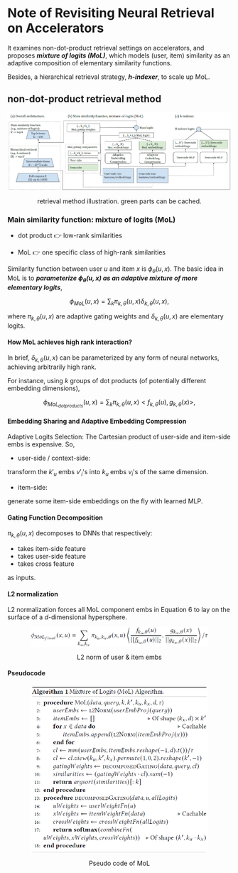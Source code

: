# Note of Revisiting Neural Retrieval on Accelerators

It examines non-dot-product retrieval settings on accelerators, and
proposes ***mixture of logits (MoL)***, which models (user, item) similarity
as an adaptive composition of elementary similarity functions.

Besides, a hierarchical retrieval strategy, ***h-indexer***, to scale up MoL.

## non-dot-product retrieval method

<div  align="center">    
    <img src="../../figs/mol.png" align=center />
    <p>retrieval method illustration. green parts can be cached.</p>
</div>

### Main similarity function: mixture of logits (MoL)

+ dot product 👉 low-rank similarities

+ MoL 👉 one specific class of high-rank similarities

Similarity function between user $u$ and item $x$ is $\phi_{\theta}(u,x)$. The basic idea in MoL is to ***parameterize $\phi_{\theta}(u,x)$ as an adaptive mixture of more elementary logits***,

$$
\phi_{MoL}(u,x) = \sum_{k}{\pi_{k,\theta}(u,x) \delta_{k,\theta}(u,x)},
$$

where $\pi_{k,\theta}(u,x)$ are adaptive gating weights and $\delta_{k,\theta}(u,x)$ are elementary logits.

#### How MoL achieves high rank interaction?

In brief, $\delta_{k,\theta}(u,x)$ can be parameterized by any form of neural networks, achieving arbitrarily high rank.

For instance, using $k$ groups of dot products (of potentially different embedding dimensions), 

$$
\phi_{MoL_{dot products}}(u,x) = \sum_{k}{\pi_{k,\theta}(u,x) <f_{k,\theta}(u), g_{k,\theta}(x)>},
$$

#### Embedding Sharing and Adaptive Embedding Compression

Adaptive Logits Selection: The Cartesian product of user-side and item-side embs is expensive. So, 

+ user-side / context-side: 

transform the $k'_u$ embs $v'_i$'s into $k_u$ embs $v_i$'s of the same dimension.

+ item-side: 

generate some item-side embeddings on the fly with learned MLP.

#### Gating Function Decomposition

$\pi_{k,\theta}(u,x)$ decomposes to DNNs that respectively:

+ takes item-side feature
+ takes user-side feature
+ takes cross feature

as inputs.

#### L2 normalization

L2 normalization forces all MoL component embs in Equation 6 to lay on the surface of a $d$-dimensional hypersphere.

<div  align="center">    
    <img src="../../figs/l2norm.png" width="400px"align=center />
    <p>L2 norm of user & item embs</p>
</div>

#### Pseudocode

<div  align="center">    
    <img src="../../figs/pseudo.png" width="400px"align=center />
    <p>Pseudo code of MoL</p>
</div>
